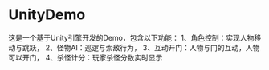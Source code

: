 # UnityDemo
这是一个基于Unity引擎开发的Demo，包含以下功能：
1、角色控制：实现人物移动与跳跃，
2、怪物AI：巡逻与索敌行为，
3、互动开门：人物与门的互动，人物可以开门，
4、杀怪计分：玩家杀怪分数实时显示
